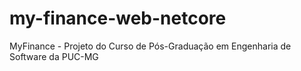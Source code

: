 # my-finance-web-netcore
MyFinance - Projeto do Curso de Pós-Graduação em Engenharia de Software da PUC-MG
